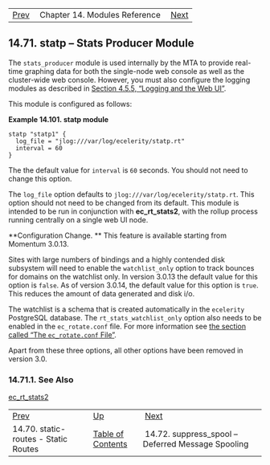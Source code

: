 |     |     |     |
| --- | --- | --- |
| [Prev](modules.static_routes)  | Chapter 14. Modules Reference |  [Next](modules.suppress_spool) |

## 14.71. statp – Stats Producer Module

<a class="indexterm" name="idp21514992"></a>

The `stats_producer` module is used internally by the MTA to provide real-time graphing data for both the single-node web console as well as the cluster-wide web console. However, you must also configure the logging modules as described in [Section 4.5.5, “Logging and the Web UI”](operations.logging#operations.logging.web.ui "4.5.5. Logging and the Web UI").

This module is configured as follows:

<a name="example.statp.3"></a>

**Example 14.101. statp module**

```
statp "statp1" {
  log_file = "jlog:///var/log/ecelerity/statp.rt"
  interval = 60
}
```

The the default value for `interval` is `60` seconds. You should not need to change this option.

The `log_file` option defaults to `jlog:///var/log/ecelerity/statp.rt`. This option should not need to be changed from its default. This module is intended to be run in conjunction with **ec_rt_stats2**, with the rollup process running centrally on a single web UI node.

**Configuration Change. ** This feature is available starting from Momentum 3.0.13.

Sites with large numbers of bindings and a highly contended disk subsystem will need to enable the `watchlist_only` option to track bounces for domains on the watchlist only. In version 3.0.13 the default value for this option is `false`. As of version 3.0.14, the default value for this option is `true`. This reduces the amount of data generated and disk i/o.

The watchlist is a schema that is created automatically in the `ecelerity` PostgreSQL database. The `rt_stats_watchlist_only` option also needs to be enabled in the `ec_rotate.conf` file. For more information see [the section called “The `ec_rotate.conf` File”](executable.ec_rotate#ec_rotate.conf "The ec_rotate.conf File").

Apart from these three options, all other options have been removed in version 3.0.

### 14.71.1. See Also

[ec_rt_stats2](executable.ec_rt_stats2 "ec_rt_stats2")


|     |     |     |
| --- | --- | --- |
| [Prev](modules.static_routes)  | [Up](modules) |  [Next](modules.suppress_spool) |
| 14.70. static-routes - Static Routes  | [Table of Contents](index) |  14.72. suppress_spool – Deferred Message Spooling |
